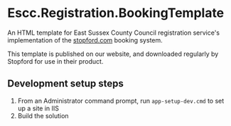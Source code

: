 # Escc.Registration.BookingTemplate

An HTML template for East Sussex County Council registration service's implementation of the [stopford.com](http://stopford.com/) booking system.

This template is published on our website, and downloaded regularly by Stopford for use in their product.

## Development setup steps

1. From an Administrator command prompt, run `app-setup-dev.cmd` to set up a site in IIS
2. Build the solution
